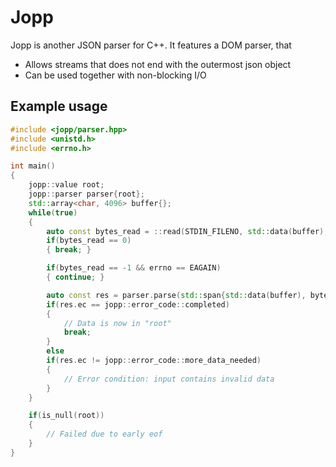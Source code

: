 # Jopp

Jopp is another JSON parser for C++. It features a DOM parser, that

* Allows streams that does not end with the outermost json object
* Can be used together with non-blocking I/O

## Example usage

```c++
#include <jopp/parser.hpp>
#include <unistd.h>
#include <errno.h>

int main()
{
	jopp::value root;
	jopp::parser parser{root};
	std::array<char, 4096> buffer{};
	while(true)
	{
		auto const bytes_read = ::read(STDIN_FILENO, std::data(buffer), std::size(buffer));
		if(bytes_read == 0)
		{ break; }

		if(bytes_read == -1 && errno == EAGAIN)
		{ continue; }

		auto const res = parser.parse(std::span{std::data(buffer), bytes_read});
		if(res.ec == jopp::error_code::completed)
		{
			// Data is now in "root"
			break;
		}
		else
		if(res.ec != jopp::error_code::more_data_needed)
		{
			// Error condition: input contains invalid data
		}
	}

	if(is_null(root))
	{
		// Failed due to early eof
	}
}
```
